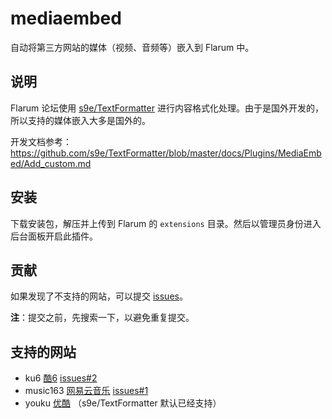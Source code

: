 # mediaembed

自动将第三方网站的媒体（视频、音频等）嵌入到 Flarum 中。

## 说明

Flarum 论坛使用 [s9e/TextFormatter](https://github.com/s9e/TextFormatter) 进行内容格式化处理。由于是国外开发的，所以支持的媒体嵌入大多是国外的。

开发文档参考：https://github.com/s9e/TextFormatter/blob/master/docs/Plugins/MediaEmbed/Add_custom.md

## 安装

下载安装包，解压并上传到 Flarum 的 `extensions` 目录。然后以管理员身份进入后台面板开启此插件。

## 贡献

如果发现了不支持的网站，可以提交 [issues](https://github.com/Flarum-Chinese/mediaembed/issues)。

**注**：提交之前，先搜索一下，以避免重复提交。

## 支持的网站

- ku6 [酷6](http://www.ku6.com) [issues#2](https://github.com/Flarum-Chinese/mediaembed/issues/2)
- music163 [网易云音乐](http://music.163.com) [issues#1](https://github.com/Flarum-Chinese/mediaembed/issues/1)
- youku [优酷](http://www.youku.com) （s9e/TextFormatter 默认已经支持）